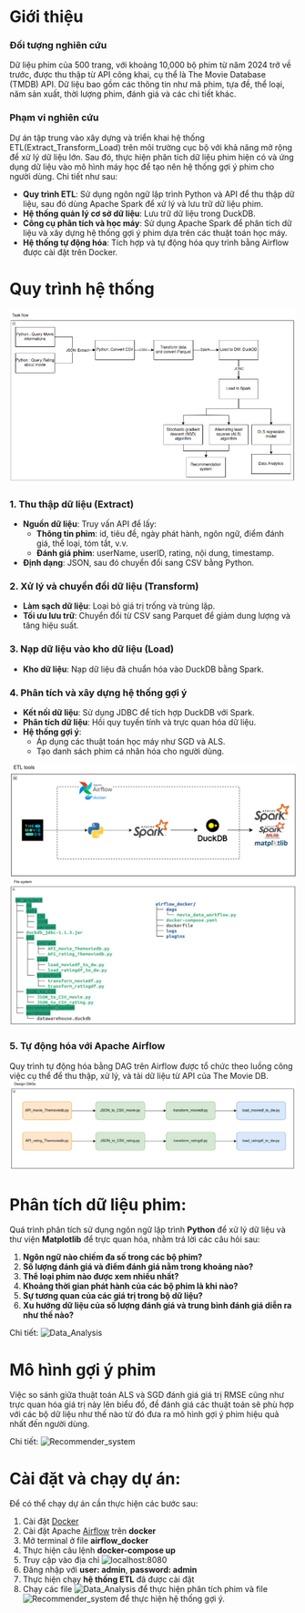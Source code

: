 # Giới thiệu

### Đối tượng nghiên cứu
Dữ liệu phim của 500 trang, với khoảng 10,000 bộ phim từ năm 2024 trở về trước, được thu thập từ API công khai, cụ thể là The Movie Database (TMDB) API. Dữ liệu bao gồm các thông tin như mã phim, tựa đề, thể loại, năm sản xuất, thời lượng phim, đánh giá và các chi tiết khác.

### Phạm vi nghiên cứu
Dự án tập trung vào xây dựng và triển khai hệ thống ETL(Extract_Transform_Load) trên môi trường cục bộ với khả năng mở rộng để xử lý dữ liệu lớn. Sau đó, thực hiện phân tích dữ liệu phim hiện có và ứng dụng dữ liệu vào mô hình máy học để tạo nên hệ thống gợi ý phim cho người dùng. Chi tiết như sau:

- **Quy trình ETL**: Sử dụng ngôn ngữ lập trình Python và API để thu thập dữ liệu, sau đó dùng Apache Spark để xử lý và lưu trữ dữ liệu phim.
- **Hệ thống quản lý cơ sở dữ liệu**: Lưu trữ dữ liệu trong DuckDB.
- **Công cụ phân tích và học máy**: Sử dụng Apache Spark để phân tích dữ liệu và xây dựng hệ thống gợi ý phim dựa trên các thuật toán học máy.
- **Hệ thống tự động hóa**: Tích hợp và tự động hóa quy trình bằng Airflow được cài đặt trên Docker.

# Quy trình hệ thống
<img src="image/taskflow.png" alt="Task Flow">

### 1. Thu thập dữ liệu (Extract)
- **Nguồn dữ liệu**: Truy vấn API để lấy:
  - **Thông tin phim**: id, tiêu đề, ngày phát hành, ngôn ngữ, điểm đánh giá, thể loại, tóm tắt, v.v.
  - **Đánh giá phim**: userName, userID, rating, nội dung, timestamp.
- **Định dạng**: JSON, sau đó chuyển đổi sang CSV bằng Python.

### 2. Xử lý và chuyển đổi dữ liệu (Transform)
- **Làm sạch dữ liệu**: Loại bỏ giá trị trống và trùng lặp.
- **Tối ưu lưu trữ**: Chuyển đổi từ CSV sang Parquet để giảm dung lượng và tăng hiệu suất.

### 3. Nạp dữ liệu vào kho dữ liệu (Load)
- **Kho dữ liệu**: Nạp dữ liệu đã chuẩn hóa vào DuckDB bằng Spark.

### 4. Phân tích và xây dựng hệ thống gợi ý
- **Kết nối dữ liệu**: Sử dụng JDBC để tích hợp DuckDB với Spark.
- **Phân tích dữ liệu**: Hồi quy tuyến tính và trực quan hóa dữ liệu.
- **Hệ thống gợi ý**:
  - Áp dụng các thuật toán học máy như SGD và ALS.
  - Tạo danh sách phim cá nhân hóa cho người dùng.
<img src="image/etl_tools.png" alt="ETL tools">
<img src="image/file_system.png" alt="File system">

### 5.  Tự động hóa với Apache Airflow
Quy trình tự động hóa bằng DAG trên Airflow được tổ chức theo luồng công việc cụ thể để thu thập, xử lý, và tải dữ liệu từ API của The Movie DB.
<img src="image/DAGs.png" alt="DAGs Design">

# Phân tích dữ liệu phim:
Quá trình phân tích sử dụng ngôn ngữ lập trình **Python** để xử lý dữ liệu và thư viện **Matplotlib** để trực quan hóa, nhằm trả lời các câu hỏi sau:
1. **Ngôn ngữ nào chiếm đa số trong các bộ phim?**
2. **Số lượng đánh giá và điểm đánh giá nằm trong khoảng nào?**
3. **Thể loại phim nào được xem nhiều nhất?**
4. **Khoảng thời gian phát hành của các bộ phim là khi nào?**
5. **Sự tương quan của các giá trị trong bộ dữ liệu?**
6. **Xu hướng dữ liệu của số lượng đánh giá và trung bình đánh giá diễn ra như thế nào?** 

Chi tiết: ![Data_Analysis](DE_project/DA/DataAnalysis.ipynb)

# Mô hình gợi ý phim
Việc so sánh giữa thuật toán ALS và SGD đánh giá giá trị RMSE cũng như trực quan hóa giá trị này lên biểu đồ, đề đánh giá các thuật toán sẽ phù hợp với các bộ dữ liệu như thế nào từ đó đưa ra mô hình gợi ý phim hiệu quả nhất đến người dùng. 

Chi tiết: ![Recommender_system](DE_project/Recommender_System/ML_Recommender_system.ipynb) 

# Cài đặt và chạy dự án:
Để có thể chạy dự án cần thực hiện các bước sau:
1. Cài đặt [Docker](https://docs.docker.com/engine/install/)
2. Cài đặt Apache [Airflow](https://airflow.apache.org/docs/apache-airflow/stable/howto/docker-compose/index.html) trên **docker**
3. Mở terminal ở file **airflow_docker**
4. Thực hiện câu lệnh **docker-compose up**
5. Truy cập vào địa chỉ ![**localhost:8080**](http://localhost:8080/home)
6. Đăng nhập với **user: admin**, **password: admin**
7. Thực hiện chạy **hệ thống ETL** đã được cài đặt
8. Chạy các file ![Data_Analysis](DE_project/DA/DataAnalysis.ipynb) để thực hiện phân tích phim và file ![Recommender_system](DE_project/Recommender_System/ML_Recommender_system.ipynb) để thực hiện hệ thống gợi ý.



